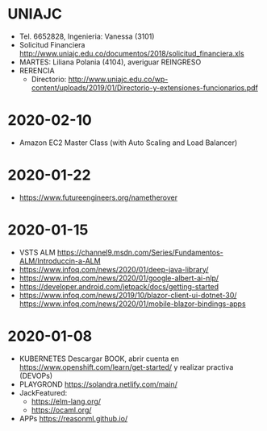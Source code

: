 # UNIAJC
* Tel. 6652828, Ingenieria: Vanessa (3101)  
* Solicitud Financiera http://www.uniajc.edu.co/documentos/2018/solicitud_financiera.xls  
* MARTES: Liliana Polania (4104), averiguar REINGRESO  
* RERENCIA
  * Directorio: http://www.uniajc.edu.co/wp-content/uploads/2019/01/Directorio-y-extensiones-funcionarios.pdf  

# 2020-02-10
* Amazon EC2 Master Class (with Auto Scaling and Load Balancer)

# 2020-01-22
* https://www.futureengineers.org/nametherover  

# 2020-01-15
* VSTS ALM https://channel9.msdn.com/Series/Fundamentos-ALM/Introduccin-a-ALM  
* https://www.infoq.com/news/2020/01/deep-java-library/  
* https://www.infoq.com/news/2020/01/google-albert-ai-nlp/  
* https://developer.android.com/jetpack/docs/getting-started  
* https://www.infoq.com/news/2019/10/blazor-client-ui-dotnet-30/ https://www.infoq.com/news/2020/01/mobile-blazor-bindings-apps  

# 2020-01-08
* KUBERNETES Descargar BOOK, abrir cuenta en https://www.openshift.com/learn/get-started/ y realizar practiva (DEVOPs)
* PLAYGROND https://solandra.netlify.com/main/
* JackFeatured:  
  * https://elm-lang.org/  
  * https://ocaml.org/
* APPs https://reasonml.github.io/  

